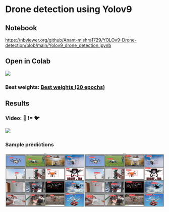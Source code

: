 # Drone detection using Yolov9

## Notebook
https://nbviewer.org/github/Anant-mishra1729/YOLOv9-Drone-detection/blob/main/Yolov9_drone_detection.ipynb

## Open in Colab
<a href = "https://colab.research.google.com/github/Anant-mishra1729/YOLOv9-Drone-detection/blob/main/Yolov9_drone_detection.ipynb">
  <img src = "https://colab.research.google.com/assets/colab-badge.svg" />
</a>

### Best weights: [Best weights (20 epochs)](https://drive.google.com/file/d/16wCws-x7Ky2bGS4BHh6cddeUBCQL1Lxp/view?usp=sharing)

## Results

### Video: 🌴 != 🐦
<img src = "video.gif" />

### Sample predictions
<img src = "result.png" />
